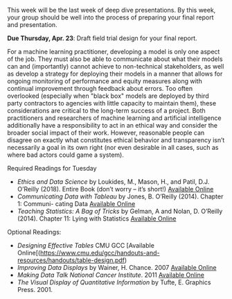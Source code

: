 This week will be the last week of deep dive presentations. By this
week, your group should be well into the process of preparing your
final report and presentation. 

**Due Thursday, Apr. 23**: Draft field trial design for your final report.

For a machine learning practitioner, developing a model is only one
aspect of the job. They must also be able to communicate about what
their models can and (importantly) cannot achieve to  non-technical
stakeholders, as well as develop a strategy for deploying their models in a manner that allows for ongoing monitoring of performance and
equity measures along with continual improvement through feedback
about errors. Too often overlooked (especially when "black box" models
are deployed by third party contractors to agencies with little capacity to maintain them), these considerations are critical to the
long-term success of a project. Both practitioners and researchers of
machine learning and artificial intelligence additionally have a
responsibility to act in an ethical way and consider the broader
social impact of their work. However, reasonable people can disagree
on exactly what constitutes ethical behavior and transparency isn’t
necessarily a goal in its own right (nor even desirable in all cases,
such as where bad actors could game a system). 

Required Readings for Tuesday
- *Ethics and Data Science* by Loukides, M., Mason, H., and Patil, D.J. O’Reilly (2018). Entire Book (don’t worry – it’s short!) [Available Online](https://learning.oreilly.com/library/view/ethics-and-data/9781492043898/)
- *Communicating Data with Tableau* by Jones, B. O’Reilly (2014). Chapter 1: Communi- cating Data [Available Online](https://learning.oreilly.com/library/view/communicating-data-with/9781449372019/)
- *Teaching Statistics: A Bag of Tricks* by Gelman, A and Nolan, D. O’Reilly (2014). Chapter 11: Lying with Statistics [Available Online](https://www.oxfordscholarship.com/view/10.1093/oso/9780198785699.001.0001/oso-9780198785699-chapter-11)

Optional Readings:
- *Designing Effective Tables* CMU GCC [Available Online[(https://www.cmu.edu/gcc/handouts-and-resources/handouts/table-design.pdf)
- *Improving Data Displays* by Wainer, H. Chance. 2007 [Available Online](http://www.stat.columbia.edu/~gelman/communication/Wainer2009.pdf)
- *Making Data Talk National Cancer Institute*. 2011 [Available Online](https://www.cancer.gov/publications/health-communication/making-data-talk.pdf)
- *The Visual Display of Quantitative Information* by Tufte, E. Graphics Press. 2001.
